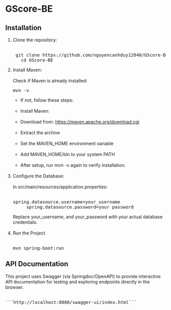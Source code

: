 # GScore-BE

## Installation
1. Clone the repository:<br/><br/>
   <pre> git clone https://github.com/nguyencanhduy12840/GScore-BE.git 
      cd GScore-BE 
   </pre>
2. Install Maven:<br/><br/>
   Check if Maven is already installed:
   <pre>mvn -v</pre>
   - If not, follow these steps:<br/><br/>
   - Install Maven:<br/><br/>
   - Download from: https://maven.apache.org/download.cgi<br/><br/>
   - Extract the archive<br/><br/>
   - Set the MAVEN_HOME environment variable<br/><br/>
   - Add MAVEN_HOME/bin to your system PATH<br/><br/>
   - After setup, run mvn -v again to verify installation.<br/><br/>
3. Configure the Database:<br/><br/>
   In src/main/resources/application.properties:<br/><br/>
   <pre>spring.datasource.username=your_username
        spring.datasource.password=your_password</pre>
   Replace your_username, and your_password with your actual database credentials.<br/><br/>
4. Run the Project<br/><br/>
   <pre>mvn spring-boot:run</pre>

## API Documentation
This project uses Swagger (via Springdoc/OpenAPI) to provide interactive API documentation for testing and exploring endpoints directly in the browser.<br/><br/>
<pre>```http://localhost:8080/swagger-ui/index.html```</pre>


